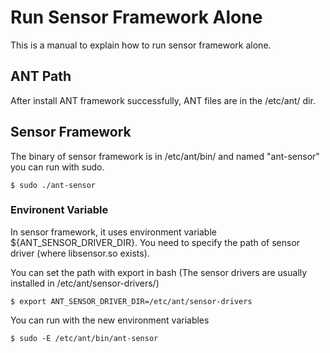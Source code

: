 # Run Sensor Framework Alone
This is a manual to explain how to run sensor framework alone.

## ANT Path
After install ANT framework successfully, ANT files are in the /etc/ant/ dir.

## Sensor Framework
The binary of sensor framework is in /etc/ant/bin/ and named "ant-sensor"
you can run with sudo.

```
$ sudo ./ant-sensor
```

### Environent Variable
In sensor framework, it uses environment variable ${ANT_SENSOR_DRIVER_DIR}.
You need to specify the path of sensor driver (where libsensor.so exists).

You can set the path with export in bash
(The sensor drivers are usually installed in /etc/ant/sensor-drivers/)

```
$ export ANT_SENSOR_DRIVER_DIR=/etc/ant/sensor-drivers
```

You can run with the new environment variables
```
$ sudo -E /etc/ant/bin/ant-sensor
```

